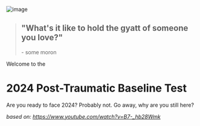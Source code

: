 ![image](https://github.com/nilllzz/2024-baseline-test/assets/2119926/edd70f86-f4b0-4d77-aea8-fc1d63f76471)

> ## "What's it like to hold the gyatt of someone you love?"
>
> \- some moron

Welcome to the

# 2024 Post-Traumatic Baseline Test

Are you ready to face 2024? Probably not. Go away, why are you still here?

_based on: https://www.youtube.com/watch?v=B7-_hb28Wmk_
